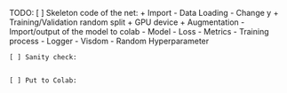 TODO:
    [ ] Skeleton code of the net:
        + Import
        - Data Loading
          - Change y
        + Training/Validation random split
        + GPU device
        + Augmentation
        - Import/output of the model to colab
        - Model
        - Loss
        - Metrics
        - Training process
        - Logger
        - Visdom
        - Random Hyperparameter 
        
    [ ] Sanity check:
   
    
    [ ] Put to Colab:
